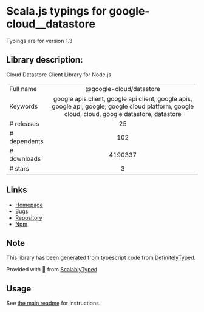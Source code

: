 
# Scala.js typings for google-cloud__datastore

Typings are for version 1.3

## Library description:
Cloud Datastore Client Library for Node.js

|                    |                 |
| ------------------ | :-------------: |
| Full name          | @google-cloud/datastore |
| Keywords           | google apis client, google api client, google apis, google api, google, google cloud platform, google cloud, cloud, google datastore, datastore |
| # releases         | 25 |
| # dependents       | 102 |
| # downloads        | 4190337 |
| # stars            | 3 |

## Links
- [Homepage](https://github.com/googleapis/nodejs-datastore#readme)
- [Bugs](https://github.com/googleapis/nodejs-datastore/issues)
- [Repository](https://github.com/googleapis/nodejs-datastore)
- [Npm](https://www.npmjs.com/package/%40google-cloud%2Fdatastore)
    


## Note
This library has been generated from typescript code from [DefinitelyTyped](https://definitelytyped.org).

Provided with :purple_heart: from [ScalablyTyped](https://github.com/oyvindberg/ScalablyTyped)

## Usage
See [the main readme](../../readme.md) for instructions.


